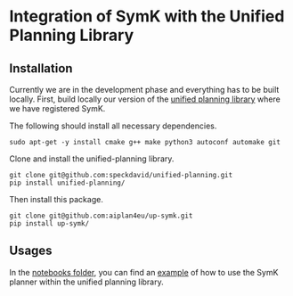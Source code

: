 # Integration of SymK with the Unified Planning Library

## Installation

Currently we are in the development phase and everything has to be built locally. First, build locally our version of the  [unified planning library](https://github.com/speckdavid/unified-planning) where we have registered SymK.

The following should install all necessary dependencies.
```
sudo apt-get -y install cmake g++ make python3 autoconf automake git
```

Clone and install the unified-planning library.

```
git clone git@github.com:speckdavid/unified-planning.git
pip install unified-planning/
```

Then install this package.

```
git clone git@github.com:aiplan4eu/up-symk.git
pip install up-symk/
```

## Usages
In the [notebooks folder](notebooks/), you can find an [example](https://github.com/aiplan4eu/up-symk/blob/master/notebooks/symk_usage.ipynb) of how to use the SymK planner within the unified planning library.
